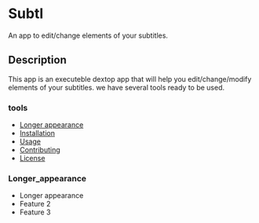 # **Subtl**
An app to edit/change elements of your subtitles.

## Description
This app is an executeble dextop app that will help you edit/change/modify elements of your subtitles. 
we have several tools ready to be used.

### tools
- [Longer appearance](#Longer_appearance)
- [Installation](#installation)
- [Usage](#usage)
- [Contributing](#contributing)
- [License](#license)

### Longer_appearance
- Longer appearance
- Feature 2
- Feature 3
